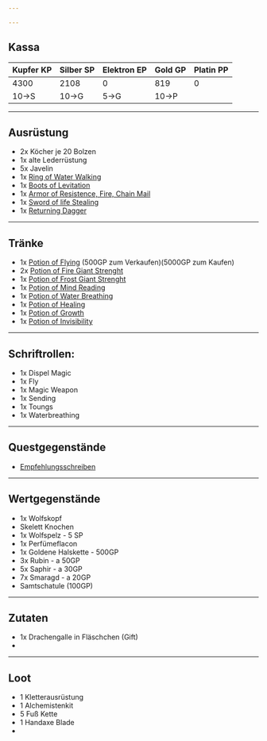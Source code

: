 ```yaml
---

---
```

## Kassa

| Kupfer KP | Silber SP | Elektron EP | Gold GP | Platin PP |
| --------- | --------- | ----------- | ------- | --------- |
| 4300      | 2108      | 0           | 819     | 0         |
| 10->S     | 10->G     | 5->G        | 10->P   |           |

---
## Ausrüstung
- 2x Köcher je 20 Bolzen
- 1x alte Lederrüstung
- 5x Javelin
- 1x [Ring of Water Walking](https://www.dndbeyond.com/magic-items/4737-ring-of-water-walking) 
- 1x [Boots of Levitation](https://www.dndbeyond.com/magic-items/4588-boots-of-levitation) 
- 1x [Armor of Resistence, Fire, Chain Mail](https://www.dndbeyond.com/magic-items/5371-armor-of-resistance) 
- 1x [Sword of life Stealing](https://www.dndbeyond.com/magic-items/5390-sword-of-life-stealing) 
- 1x [Returning Dagger](https://dnd5e.wikidot.com/artificer:infusions#toc15) 

---
## Tränke
- 1x [Potion of Flying](https://www.dndbeyond.com/magic-items/4704-potion-of-flying) (500GP zum Verkaufen)(5000GP zum Kaufen)
- 2x [Potion of Fire Giant Strenght](https://www.dndbeyond.com/magic-items/5417-potion-of-giant-strength) 
- 1x [Potion of Frost Giant Strenght](https://www.dndbeyond.com/magic-items/5417-potion-of-giant-strength) 
- 1x [Potion of Mind Reading](https://www.dndbeyond.com/magic-items/4711-potion-of-mind-reading) 
- 1x [Potion of Water Breathing](https://www.dndbeyond.com/magic-items/4715-potion-of-water-breathing) 
- 1x [Potion of Healing](https://www.dndbeyond.com/magic-items/4708-potion-of-healing) 
- 1x [Potion of Growth](https://www.dndbeyond.com/magic-items/4707-potion-of-growth)  
- 1x [Potion of Invisibility](https://www.dndbeyond.com/magic-items/4710-potion-of-invisibility) 

---
## Schriftrollen:
- 1x Dispel Magic
- 1x Fly
- 1x Magic Weapon
- 1x Sending
- 1x Toungs
- 1x Waterbreathing

---
## Questgegenstände
- [Empfehlungsschreiben](Quests/Abgeschlossen/Quest%207) 


---
## Wertgegenstände
- 1x Wolfskopf
- Skelett Knochen
- 1x Wolfspelz - 5 SP
- 1x Perfümeflacon
- 1x Goldene Halskette - 500GP
- 3x Rubin - a 50GP
- 5x Saphir - a 30GP
- 7x Smaragd - a 20GP
- Samtschatule (100GP)

---
## Zutaten
- 1x Drachengalle in Fläschchen (Gift)
- 


---
## Loot
- 1 Kletterausrüstung 
- 1 Alchemistenkit 
- 5 Fuß Kette
- 1 Handaxe Blade
- 
